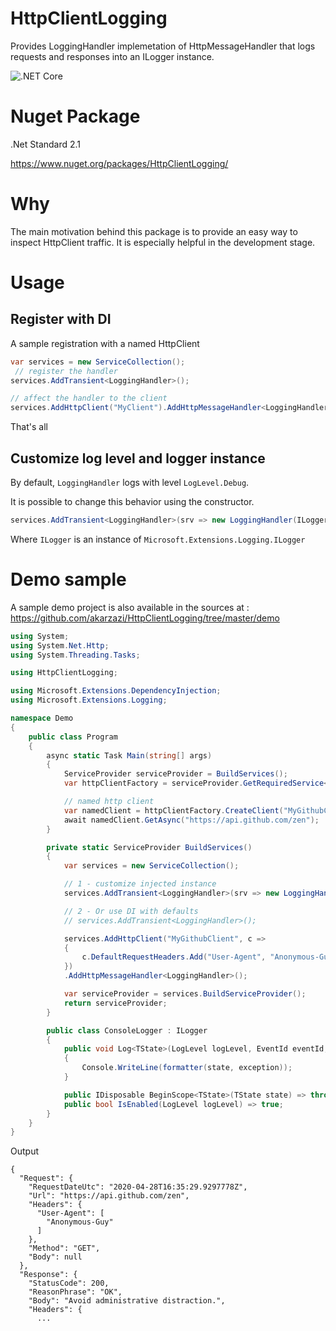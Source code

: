 # HttpClientLogging
Provides LoggingHandler implemetation of HttpMessageHandler that logs requests and responses into an ILogger instance.

![.NET Core](https://github.com/akarzazi/HttpClientLogging/workflows/.NET%20Core/badge.svg)

# Nuget Package
.Net Standard 2.1

https://www.nuget.org/packages/HttpClientLogging/

# Why

The main motivation behind this package is to provide an easy way to inspect HttpClient traffic.
It is especially helpful in the development stage.

# Usage

## Register with DI
A sample registration with a named HttpClient

```csharp
var services = new ServiceCollection();
 // register the handler
services.AddTransient<LoggingHandler>();

// affect the handler to the client
services.AddHttpClient("MyClient").AddHttpMessageHandler<LoggingHandler>();
```

That's all

## Customize log level and logger instance

By default, ```LoggingHandler``` logs with level ```LogLevel.Debug```.

It is possible to change this behavior using the constructor.

```csharp
services.AddTransient<LoggingHandler>(srv => new LoggingHandler(ILogger, LogLevel.Information));
```
Where ```ILogger``` is an instance of ```Microsoft.Extensions.Logging.ILogger```

# Demo sample

A sample demo project is also available in the sources at :
https://github.com/akarzazi/HttpClientLogging/tree/master/demo


```csharp
using System;
using System.Net.Http;
using System.Threading.Tasks;

using HttpClientLogging;

using Microsoft.Extensions.DependencyInjection;
using Microsoft.Extensions.Logging;

namespace Demo
{
    public class Program
    {
        async static Task Main(string[] args)
        {
            ServiceProvider serviceProvider = BuildServices();
            var httpClientFactory = serviceProvider.GetRequiredService<IHttpClientFactory>();

            // named http client
            var namedClient = httpClientFactory.CreateClient("MyGithubClient");
            await namedClient.GetAsync("https://api.github.com/zen");
        }

        private static ServiceProvider BuildServices()
        {
            var services = new ServiceCollection();

            // 1 - customize injected instance
            services.AddTransient<LoggingHandler>(srv => new LoggingHandler(new ConsoleLogger(), LogLevel.Information));

            // 2 - Or use DI with defaults
            // services.AddTransient<LoggingHandler>();

            services.AddHttpClient("MyGithubClient", c =>
            {
                c.DefaultRequestHeaders.Add("User-Agent", "Anonymous-Guy");
            })
            .AddHttpMessageHandler<LoggingHandler>();

            var serviceProvider = services.BuildServiceProvider();
            return serviceProvider;
        }

        public class ConsoleLogger : ILogger
        {
            public void Log<TState>(LogLevel logLevel, EventId eventId, TState state, Exception exception, Func<TState, Exception, string> formatter)
            {
                Console.WriteLine(formatter(state, exception));
            }

            public IDisposable BeginScope<TState>(TState state) => throw new NotImplementedException();
            public bool IsEnabled(LogLevel logLevel) => true;
        }
    }
}

```

Output

```
{
  "Request": {
    "RequestDateUtc": "2020-04-28T16:35:29.9297778Z",
    "Url": "https://api.github.com/zen",
    "Headers": {
      "User-Agent": [
        "Anonymous-Guy"
      ]
    },
    "Method": "GET",
    "Body": null
  },
  "Response": {
    "StatusCode": 200,
    "ReasonPhrase": "OK",
    "Body": "Avoid administrative distraction.",
    "Headers": {
      ...
```